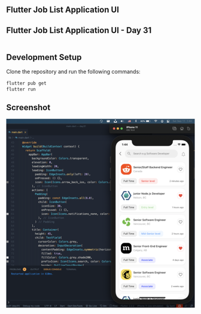 ## Flutter Job List Application UI

## Flutter Job List Application UI - Day 31

```dart

```





## Development Setup
Clone the repository and run the following commands:
```
flutter pub get
flutter run
```

## Screenshot

<img src="assets/screenshots/job-list.png" />


